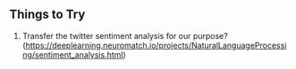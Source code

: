 Things to Try
---

 1. Transfer the twitter sentiment analysis for our purpose? (https://deeplearning.neuromatch.io/projects/NaturalLanguageProcessing/sentiment_analysis.html)